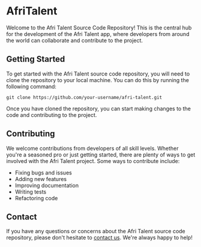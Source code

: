 # AfriTalent 

Welcome to the Afri Talent Source Code Repository! This is the central hub for the development of the Afri Talent app, where developers from around the world can collaborate and contribute to the project. 

## Getting Started

To get started with the Afri Talent source code repository, you will need to clone the repository to your local machine. You can do this by running the following command:

    git clone https://github.com/your-username/afri-talent.git


Once you have cloned the repository, you can start making changes to the code and contributing to the project. 

## Contributing

We welcome contributions from developers of all skill levels. Whether you're a seasoned pro or just getting started, there are plenty of ways to get involved with the Afri Talent project. Some ways to contribute include:

- Fixing bugs and issues
- Adding new features
- Improving documentation
- Writing tests
- Refactoring code

## Contact

If you have any questions or concerns about the Afri Talent source code repository, please don't hesitate to [contact us](mailto:wossendaniel7@gmal.com). We're always happy to help!
